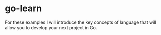 # go-learn

For these examples I will introduce the key concepts of language that will allow you to develop your next project in Go.
